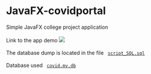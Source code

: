 # JavaFX-covidportal
Simple JavaFX college project application
<br>
<br>
Link to the app demo 
<a href="https://youtu.be/1impzJ-C_Ek"><img src="https://img.shields.io/badge/YouTube-%23FF0000.svg?style=for-the-badge&logo=YouTube&logoColor=white" /></a>
<br>
<br>
The database dump is located in the file <code> [script_SQL.sql](script_SQL.sql) </code>
<br>
<br>
Database used <code> [covid.mv.db](covid.mv.db) </code>
